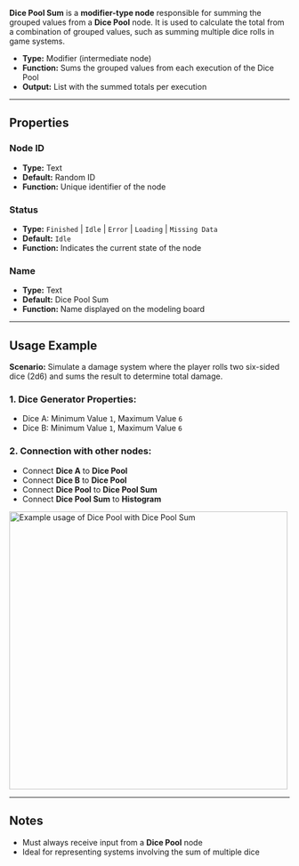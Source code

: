**Dice Pool Sum** is a **modifier-type node** responsible for summing the grouped values from a **Dice Pool** node. It is used to calculate the total from a combination of grouped values, such as summing multiple dice rolls in game systems.

- **Type:** Modifier (intermediate node)
- **Function:** Sums the grouped values from each execution of the Dice Pool
- **Output:** List with the summed totals per execution

---

## **Properties**

### **Node ID**

- **Type:** Text
- **Default:** Random ID
- **Function:** Unique identifier of the node

### **Status**

- **Type:** `Finished` | `Idle` | `Error` | `Loading` | `Missing Data`
- **Default:** `Idle`
- **Function:** Indicates the current state of the node

### **Name**

- **Type:** Text
- **Default:** Dice Pool Sum
- **Function:** Name displayed on the modeling board

---

## **Usage Example**

**Scenario:** Simulate a damage system where the player rolls two six-sided dice (2d6) and sums the result to determine total damage.

### **1. Dice Generator Properties:**

- Dice A: Minimum Value `1`, Maximum Value `6`
- Dice B: Minimum Value `1`, Maximum Value `6`

### **2. Connection with other nodes:**

- Connect **Dice A** to **Dice Pool**
- Connect **Dice B** to **Dice Pool**
- Connect **Dice Pool** to **Dice Pool Sum**
- Connect **Dice Pool Sum** to **Histogram**

<img src="/images/dice-pool.png" width="500px" alt="Example usage of Dice Pool with Dice Pool Sum"/>

---

## **Notes**

- Must always receive input from a **Dice Pool** node
- Ideal for representing systems involving the sum of multiple dice
